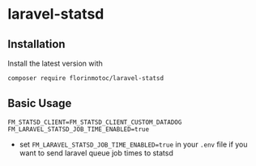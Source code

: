 # laravel-statsd

## Installation

Install the latest version with

```bash
composer require florinmotoc/laravel-statsd
```

## Basic Usage

```dotenv
FM_STATSD_CLIENT=FM_STATSD_CLIENT_CUSTOM_DATADOG
FM_LARAVEL_STATSD_JOB_TIME_ENABLED=true
```

- set `FM_LARAVEL_STATSD_JOB_TIME_ENABLED=true` in your `.env` file if you want to send laravel queue job times to statsd
